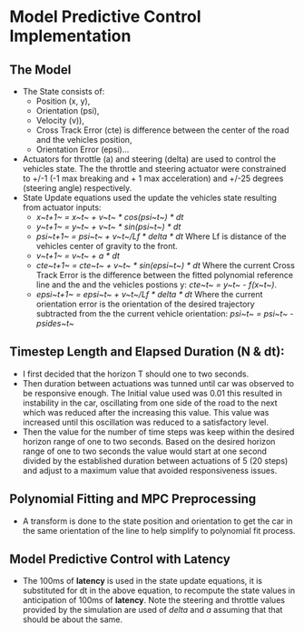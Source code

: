 # Model Predictive Control Implementation


## The Model

- The State consists of:
  - Position (x, y), 
  - Orientation (psi), 
  - Velocity (v)), 
  - Cross Track Error (cte) is difference between the center of the road and the vehicles position,
  - Orientation Error (epsi)...
- Actuators for throttle (a) and steering (delta) are used to control the vehicles state. The the throttle and steering actuator were constrained to +/-1 (-1 max breaking and + 1 max acceleration) and +/-25 degrees (steering angle) respectively.
- State Update equations used the update the vehicles state resulting from actuator inputs:
    - *x~t+1~ = x~t~ + v~t~ * cos(psi~t~) * dt*
    - *y~t+1~ = y~t~ + v~t~ * sin(psi~t~) * dt*
    - *psi~t+1~ = psi~t~ + v~t~/Lf * delta * dt* Where Lf is distance of the vehicles center of gravity to the front.
    - *v~t+1~ = v~t~ + a * dt*
    - *cte~t+1~ = cte~t~ + v~t~ * sin(epsi~t~) * dt* Where the current Cross Track Error is the difference between the fitted polynomial reference line and the and the vehicles postions y: *cte~t~ = y~t~ - f(x~t~)*.
    - *epsi~t+1~ = epsi~t~ + v~t~/Lf * delta * dt* Where the current orientation error is the orientation of the desired trajectory subtracted from the the current vehicle orientation: *psi~t~ = psi~t~ - psides~t~*

## Timestep Length and Elapsed Duration (N & dt):

- I first decided that the horizon T should one to two seconds.
- Then duration between actuations was tunned until car was observed to be responsive enough. The Initial value used was 0.01 this resulted in instability in the car, oscillating from one side of the road to the next which was reduced after the increasing this value. This value was increased until this oscillation was reduced to a satisfactory level.
- Then the value for the number of time steps was keep within the desired horizon range of one to two seconds. Based on the desired horizon range of one to two seconds the value would start at one second divided by the established duration between actuations of 5 (20 steps) and adjust to a maximum value that avoided responsiveness issues.


## Polynomial Fitting and MPC Preprocessing

- A transform is done to the state position and orientation to get the car in the same orientation of the line to help simplify to polynomial fit process.

## Model Predictive Control with Latency

- The 100ms of **latency** is used in the state update equations, it is substituted for dt in the above equation, to recompute the state values in anticipation of 100ms of **latency**. Note the steering and throttle values provided by the simulation are used of *delta* and *a* assuming that that should be about the same.
